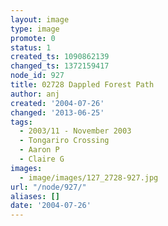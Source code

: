 ```yaml
---
layout: image
type: image
promote: 0
status: 1
created_ts: 1090862139
changed_ts: 1372159417
node_id: 927
title: 02728 Dappled Forest Path
author: anj
created: '2004-07-26'
changed: '2013-06-25'
tags:
  - 2003/11 - November 2003
  - Tongariro Crossing
  - Aaron P
  - Claire G
images:
  - image/images/127_2728-927.jpg
url: "/node/927/"
aliases: []
date: '2004-07-26'
---
```


